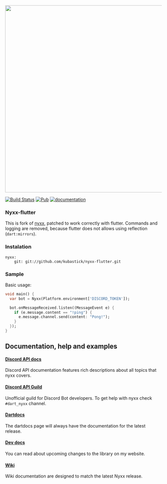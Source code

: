 <div align="center">
<br />
<p> <img width="600" src="https://l7ssha.github.io/nyxx0.png" />
<br />
</div>   


[![Build Status](https://travis-ci.org/l7ssha/nyxx.svg?branch=master)](https://travis-ci.org/l7ssha/nyxx)
[![Pub](https://img.shields.io/pub/v/nyxx.svg)](https://pub.dartlang.org/packages/nyxx)
[![documentation](https://img.shields.io/badge/Documentation-nyxx-yellow.svg)](https://www.dartdocs.org/documentation/nyxx/latest/)
### Nyxx-flutter
This is fork of [nyxx](https://github.com/l7ssha/nyxx/wiki), patched to work correctly with flutter.
Commands and logging are removed, because flutter does not allows using reflection (`dart:mirrors`).   
 
### Instalation   
```
nyxx:
    git: git://github.com/kubastick/nyxx-flutter.git
```  
### Sample  
Basic usage:
```dart
void main() {
  var bot = Nyxx(Platform.environment['DISCORD_TOKEN']);

  bot.onMessageReceived.listen((MessageEvent e) {
    if (e.message.content == "!ping") {
      e.message.channel.send(content: "Pong!");
    }
  });
}
```  
## Documentation, help and examples

#### [Discord API docs](https://discordapp.com/developers/docs/intro)
Discord API documentation features rich descriptions about all topics that nyxx covers.

#### [Discord API Guild](https://discord.gg/discord-api)
Unofficial guild for Discord Bot developers. To get help with nyxx check `#dart_nyxx` channel.

#### [Dartdocs](https://www.dartdocs.org/documentation/nyxx/latest/)
The dartdocs page will always have the documentation for the latest release.

#### [Dev docs](https://l7ssha.github.io/nyxx)
You can read about upcoming changes to the library on my website.

#### [Wiki](https://github.com/l7ssha/nyxx/wiki)
Wiki documentation are designed to match the latest Nyxx release.
